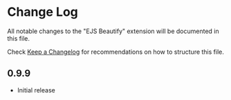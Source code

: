 # Change Log

All notable changes to the "EJS Beautify" extension will be documented in this file.

Check [Keep a Changelog](http://keepachangelog.com/) for recommendations on how to structure this file.

## 0.9.9

- Initial release